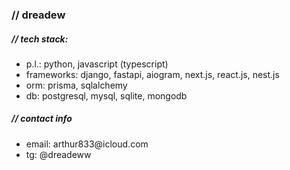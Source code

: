 <h3>// dreadew</h3>

<h5>// tech stack:</h5>
<ul>
  <li>
    p.l.: python, javascript (typescript)
  </li>
  <li>
    frameworks: django, fastapi, aiogram, next.js, react.js, nest.js
  </li>
  <li>
    orm: prisma, sqlalchemy
  </li>
  <li>
    db: postgresql, mysql, sqlite, mongodb
  </li>
</ul>

<h5>// contact info</h5>
<ul>
  <li>email: arthur833@icloud.com</li>
  <li>tg: @dreadeww</li>
</ul>

<!--
**dreadew/dreadew** is a ✨ _special_ ✨ repository because its `README.md` (this file) appears on your GitHub profile.

Here are some ideas to get you started:

- 🔭 I’m currently working on ...
- 🌱 I’m currently learning ...
- 👯 I’m looking to collaborate on ...
- 🤔 I’m looking for help with ...
- 💬 Ask me about ...
- 📫 How to reach me: ...
- 😄 Pronouns: ...
- ⚡ Fun fact: ...
-->

